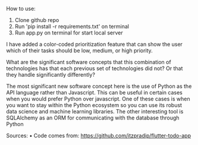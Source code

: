 How to use:

1. Clone github repo
2. Run 'pip install -r requirements.txt' on terminal
3. Run app.py on terminal for start local server

I have added a color-coded prioritization feature that can show the user which of their tasks should be low, medium, or high priority.

What are the significant software concepts that this combination of technologies has that each previous set of technologies did not? Or that they handle significantly differently?

The most significant new software concept here is the use of Python as the API language rather than Javascript. This can be useful in certain cases when you would prefer Python over javascript. One of these cases is when you want to stay within the Python ecosystem so you can use its robust data science and machine learning libraries. The other interesting tool is SQLAlchemy as an ORM for communicating with the database through Python

Sources:
• Code comes from: https://github.com/itzpradip/flutter-todo-app
